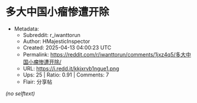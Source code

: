 # 多大中国小瘤惨遭开除

- Metadata:
  - Subreddit: r_iwanttorun
  - Author: HMajesticInspector
  - Created: 2025-04-13 04:00:23 UTC
  - Permalink: https://reddit.com/r/iwanttorun/comments/1jxz4q5/多大中国小瘤惨遭开除/
  - URL: https://i.redd.it/kkjxrvb1ngue1.png
  - Ups: 25 | Ratio: 0.91 | Comments: 7
  - Flair: 分享帖

_(no selftext)_
